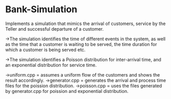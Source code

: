 # Bank-Simulation
Implements a simulation that mimics the arrival of customers, service by the Teller and successful departure of a customer. 

->The simulation identifies the time of different events in the system, as well as the time that a customer is waiting to be served, the time duration for which a customer is being served etc. 

->The simulation identifies a Poisson distribution for inter-arrival time, and an exponential distribution for service time. 

->uniform.cpp = assumes a uniform flow of the customers and shows the result accordingly.
->generator.cpp = generates the arrival and process time files for the poission distribution.
->poisson.cpp = uses the files generated by generator.cpp for poission and exponential distribution.
